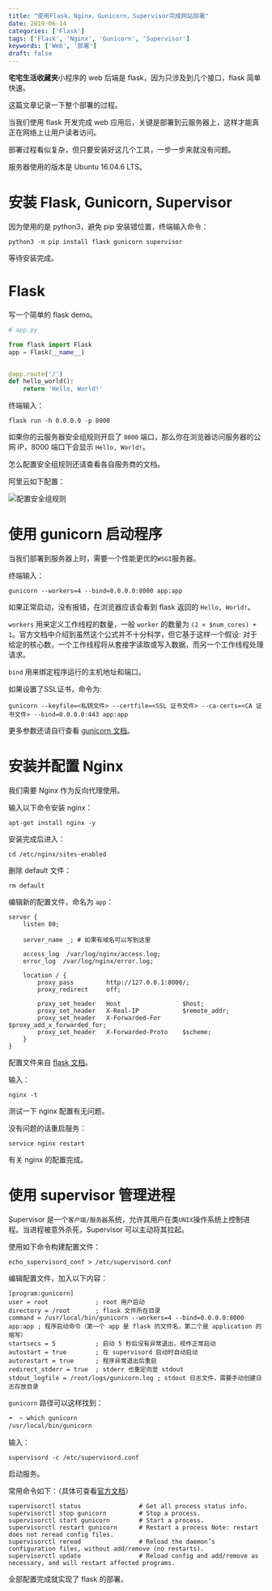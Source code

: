 ```yaml
---
title: "使用Flask，Nginx，Gunicorn，Supervisor完成网站部署"
date: 2019-06-14
categories: ['Flask']
tags: ['Flask', 'Nginx', 'Gunicorn', 'Supervisor']
keywords: ['Web', '部署']
draft: false
---
```


**宅宅生活收藏夹**小程序的 web 后端是 flask，因为只涉及到几个接口，flask 简单快速。

这篇文章记录一下整个部署的过程。

<!-- more -->

当我们使用 flask 开发完成 web 应用后，关键是部署到云服务器上，这样才能真正在网络上让用户读者访问。

部署过程看似复杂，但只要安装好这几个工具，一步一步来就没有问题。

服务器使用的版本是 Ubuntu 16.04.6 LTS。

# 安装 Flask, Gunicorn, Supervisor

因为使用的是 python3，避免 pip 安装错位置，终端输入命令：

`python3 -m pip install flask gunicorn supervisor`

等待安装完成。

# Flask

写一个简单的 flask demo。

```python
# app.py

from flask import Flask
app = Flask(__name__)


@app.route('/')
def hello_world():
    return 'Hello, World!'

```

终端输入：

`flask run -h 0.0.0.0 -p 8000`

如果你的云服务器安全组规则开启了 `8000` 端口，那么你在浏览器访问服务器的公网 IP，8000 端口下会显示 `Hello, World!`。

怎么配置安全组规则还请查看各自服务商的文档。

阿里云如下配置：

![配置安全组规则](https://user-images.githubusercontent.com/25655581/60378263-760bee80-9a52-11e9-9c5f-353ab3901908.png)

# 使用 gunicorn 启动程序

当我们部署到服务器上时，需要一个性能更优的`WSGI`服务器。

终端输入：

`gunicorn --workers=4 --bind=0.0.0.0:8000 app:app`

如果正常启动，没有报错，在浏览器应该会看到 flask 返回的 `Hello, World!`。

`workers` 用来定义工作线程的数量，一般 `worker` 的数量为 `(2 × $num_cores) + 1`。官方文档中介绍到虽然这个公式并不十分科学，但它基于这样一个假设: 对于给定的核心数，一个工作线程将从套接字读取或写入数据，而另一个工作线程处理请求。

`bind` 用来绑定程序运行的主机地址和端口。

如果设置了SSL证书，命令为:

`gunicorn --keyfile=<私钥文件> --certfile=<SSL 证书文件> --ca-certs=<CA 证书文件> --bind=0.0.0.0:443 app:app`

更多参数还请自行查看 [gunicorn 文档](https://docs.gunicorn.org/en/stable/)。

# 安装并配置 Nginx

我们需要 Nginx 作为反向代理使用。

输入以下命令安装 nginx：

`apt-get install nginx -y`

安装完成后进入：

`cd /etc/nginx/sites-enabled`

删除 default 文件：

`rm default`

编辑新的配置文件，命名为 `app`：

```
server {
    listen 80;

    server_name _; # 如果有域名可以写到这里

    access_log  /var/log/nginx/access.log;
    error_log  /var/log/nginx/error.log;

    location / {
        proxy_pass         http://127.0.0.1:8000/;
        proxy_redirect     off;

        proxy_set_header   Host                 $host;
        proxy_set_header   X-Real-IP            $remote_addr;
        proxy_set_header   X-Forwarded-For      $proxy_add_x_forwarded_for;
        proxy_set_header   X-Forwarded-Proto    $scheme;
    }
}
```

配置文件来自 [flask 文档](http://flask.pocoo.org/docs/1.0/deploying/wsgi-standalone/#proxy-setups)。

输入：

`nginx -t`

测试一下 nginx 配置有无问题。

没有问题的话重启服务：

`service nginx restart`

有关 nginx 的配置完成。

# 使用 supervisor 管理进程

Supervisor 是一个`客户端/服务器`系统，允许其用户在类`UNIX`操作系统上控制进程。当进程被意外杀死，Supervisor 可以主动将其拉起。

使用如下命令构建配置文件：

`echo_supervisord_conf > /etc/supervisord.conf`

编辑配置文件，加入以下内容：

```
[program:gunicorn]
user = root             ; root 用户启动
directory = /root       ; flask 文件所在目录
command = /usr/local/bin/gunicorn --workers=4 --bind=0.0.0.0:8000 app:app ; 程序启动命令（第一个 app 是 flask 的文件名，第二个是 application 的缩写）
startsecs = 5           ; 启动 5 秒后没有异常退出，视作正常启动
autostart = true        ; 在 supervisord 启动时自动启动
autorestart = true      ; 程序异常退出后重启
redirect_stderr = true  ; stderr 也重定向至 stdout
stdout_logfile = /root/logs/gunicorn.log ; stdout 日志文件，需要手动创建日志存放目录
```

`gunicorn` 路径可以这样找到：

```bash
➜  ~ which gunicorn
/usr/local/bin/gunicorn
```

输入：

`supervisord -c /etc/supervisord.conf`

启动服务。

常用命令如下：（具体可查看[官方文档](http://supervisord.org/running.html#supervisorctl-actions)）

```
supervisorctl status                # Get all process status info.
supervisorctl stop gunicorn         # Stop a process.
supervisorctl start gunicorn        # Start a process.
supervisorctl restart gunicorn      # Restart a process Note: restart does not reread config files.
supervisorctl reread                # Reload the daemon’s configuration files, without add/remove (no restarts).
supervisorctl update                # Reload config and add/remove as necessary, and will restart affected programs.
```

全部配置完成就实现了 flask 的部署。